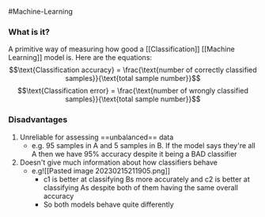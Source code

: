 #Machine-Learning 

### What is it?
A primitive way of measuring how good a [[Classification]] [[Machine Learning]] model is. Here are the equations:
$$\text{Classification accuracy} = \frac{\text{number of correctly classified samples}}{\text{total sample number}}$$
$$\text{Classification error} = \frac{\text{number of wrongly classified samples}}{\text{total sample number}}$$

### Disadvantages
1. Unreliable for assessing ==unbalanced== data
	- e.g. 95 samples in A and 5 samples in B. If the model says they're all A then we have 95% accuracy despite it being a BAD classifier
2. Doesn't give much information about how classifiers behave
	- e.g![[Pasted image 20230215211905.png]]
		- c1 is better at classifying Bs more accurately and c2 is better at classifying As despite both of them having the same overall accuracy
		- So both models behave quite differently

